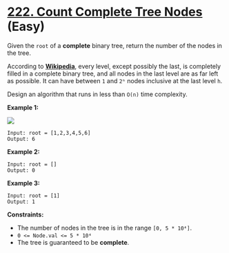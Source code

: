 # [222. Count Complete Tree Nodes][link] (Easy)

[link]: https://leetcode.com/problems/count-complete-tree-nodes/

Given the `root` of a **complete** binary tree, return the number of the nodes in the tree.

According to **[Wikipedia](http://en.wikipedia.org/wiki/Binary_tree#Types_of_binary_trees)**, every
level, except possibly the last, is completely filled in a complete binary tree, and all nodes in
the last level are as far left as possible. It can have between `1` and `2ʰ` nodes inclusive at the
last level `h`.

Design an algorithm that runs in less than `O(n)` time complexity.

**Example 1:**

![](https://assets.leetcode.com/uploads/2021/01/14/complete.jpg)

```
Input: root = [1,2,3,4,5,6]
Output: 6
```

**Example 2:**

```
Input: root = []
Output: 0
```

**Example 3:**

```
Input: root = [1]
Output: 1
```

**Constraints:**

- The number of nodes in the tree is in the range `[0, 5 * 10⁴]`.
- `0 <= Node.val <= 5 * 10⁴`
- The tree is guaranteed to be **complete**.
